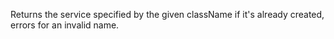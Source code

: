 Returns the service specified by the given className if it's already created, errors for an invalid name.